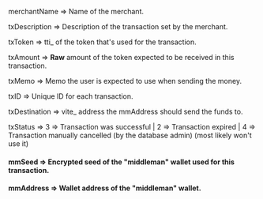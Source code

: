 merchantName => Name of the merchant.

txDescription => Description of the transaction set by the merchant.

txToken => tti_ of the token that's used for the transaction.

txAmount => **Raw** amount of the token expected to be received in this transaction.

txMemo => Memo the user is expected to use when sending the money.

txID => Unique ID for each transaction.

txDestination => vite_ address the mmAddress should send the funds to.

txStatus => 3 => Transaction was successful | 2 => Transaction expired |  4 => Transaction manually cancelled (by the database admin) (most likely won't use it)

#### mmSeed => Encrypted seed of the "middleman" wallet used for this transaction.
#### mmAddress => Wallet address of the "middleman" wallet.